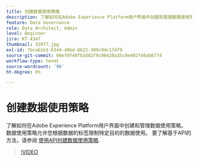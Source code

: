 ```yaml
---
title: 创建数据使用策略
description: 了解如何在Adobe Experience Platform用户界面中创建和管理数据使用策略。 数据使用策略允许您根据数据的标签限制特定目的的数据使用。
feature: Data Governance
role: Data Architect, Admin
level: Beginner
jira: KT-4347
thumbnail: 32977.jpg
exl-id: 7bcab1e1-6344-48bd-8622-309c9dc17df9
source-git-commit: 00ef0f40fb3d82f0c06428a35c0e402f46ab6774
workflow-type: tm+mt
source-wordcount: '96'
ht-degree: 0%

---
```


# 创建数据使用策略

了解如何在Adobe Experience Platform用户界面中创建和管理数据使用策略。 数据使用策略允许您根据数据的标签限制特定目的的数据使用。 要了解基于API的方法，请参阅 [使用API创建数据使用策略](https://experienceleague.adobe.com/docs/experience-platform/data-governance/policies/create.html).

>[!VIDEO](https://video.tv.adobe.com/v/32977?learn=on)